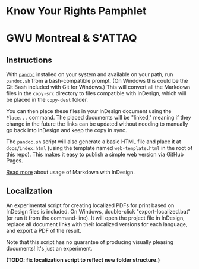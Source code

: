 # Know Your Rights Pamphlet
# GWU Montreal & S'ATTAQ

## Instructions

With [`pandoc`](https://pandoc.org/) installed on your system and available on
your path, run `pandoc.sh` from a bash-compatible prompt. (On Windows this could
be the Git Bash included with Git for Windows.) This will convert all the
Markdown files in the `copy-src` directory to files compatible with InDesign,
which will be placed in the `copy-dest` folder.

You can then place these files in your InDesign document using the `Place...`
command. The placed documents will be "linked," meaning if they change in the
future the links can be updated without needing to manually go back into
InDesign and keep the copy in sync.

The `pandoc.sh` script will also generate a basic HTML file and place it at
`docs/index.html` (using the template named `web-template.html` in the root of
this repo). This makes it easy to publish a simple web version via GitHub Pages.

[Read more](https://github.com/jgm/pandoc/wiki/Importing-Markdown-in-InDesign)
about usage of Markdown with InDesign.

## Localization

An experimental script for creating localized PDFs for print based on InDesign
files is included. On Windows, double-click "export-localized.bat" (or run it
from the command-line). It will open the project file in InDesign, replace all
document links with their localized versions for each language, and export a PDF
of the result.

Note that this script has no guarantee of producing visually pleasing documents!
It's just an experiment.

**(TODO: fix localization script to reflect new folder structure.)**
